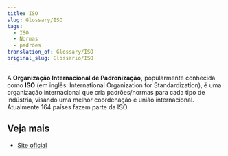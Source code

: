 ```yaml
---
title: ISO
slug: Glossary/ISO
tags:
  - ISO
  - Normas
  - padrões
translation_of: Glossary/ISO
original_slug: Glossario/ISO
---
```

A **Organização Internacional de Padronização,** popularmente conhecida como **ISO** (em inglês: International Organization for Standardization), é uma organização internacional que cria padrões/normas para cada tipo de indústria, visando uma melhor coordenação e união internacional. Atualmente 164 países fazem parte da ISO.

## Veja mais

- [Site oficial](https://www.iso.org/iso/home.html)
